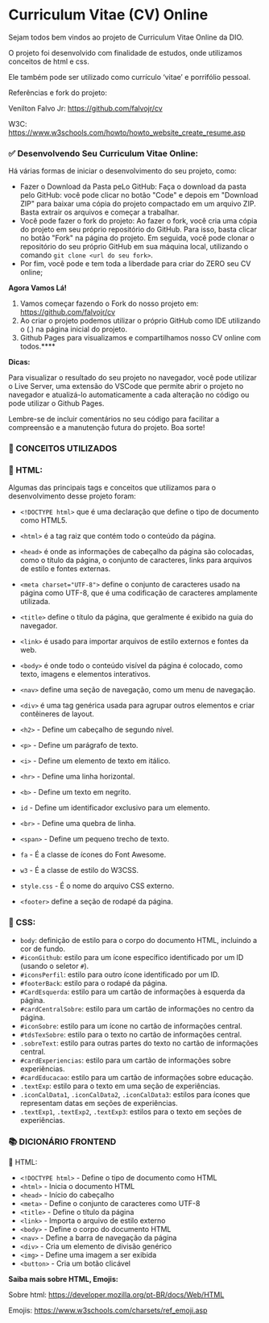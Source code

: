 # Curriculum Vitae (CV) Online

Sejam todos bem vindos ao projeto de Curriculum Vitae Online da DIO.

O projeto foi desenvolvido com finalidade de estudos, onde utilizamos conceitos de html e css.

Ele também pode ser utilizado como currículo ‘vitae’ e porrifólio pessoal.

Referências e fork do projeto: 

Venilton Falvo Jr: https://github.com/falvojr/cv

W3C: https://www.w3schools.com/howto/howto_website_create_resume.asp



### ✅ Desenvolvendo Seu Curriculum Vitae Online:

Há várias formas de iniciar o desenvolvimento do seu projeto, como:

- Fazer o Download da Pasta peLo GitHub: Faça o download da pasta pelo GitHub: você pode clicar no botão "Code" e depois em "Download ZIP"  para baixar uma cópia do projeto compactado em um arquivo ZIP. Basta  extrair os arquivos e começar a trabalhar.
- Você pode fazer o fork do projeto: Ao fazer o fork, você cria uma  cópia do projeto em seu próprio repositório do GitHub. Para isso, basta  clicar no botão "Fork" na página do projeto. Em seguida, você pode  clonar o repositório do seu próprio GitHub em sua máquina local,  utilizando o comando `git clone <url do seu fork>`.
- Por fim, você pode e tem toda a liberdade para criar do ZERO seu CV online;

**Agora Vamos Lá!**

1. Vamos começar fazendo o Fork do nosso projeto em: https://github.com/falvojr/cv
2. Ao criar o projeto podemos utilizar o próprio GitHub como IDE utilizando o (.) na página inicial do projeto.
3. Github Pages para visualizamos e compartilhamos nosso CV online com todos.****

**Dicas:**

Para visualizar o resultado do seu projeto no navegador, você pode  utilizar o Live Server, uma extensão do VSCode que permite abrir o  projeto no navegador e atualizá-lo automaticamente a cada alteração no  código ou pode utilizar o Github Pages.

Lembre-se de incluir comentários no seu código para facilitar a compreensão e a manutenção futura do projeto. Boa sorte!

### 

### 📑 CONCEITOS UTILIZADOS

### 🔴 HTML:

Algumas das principais tags e conceitos que utilizamos para o desenvolvimento desse projeto foram:

- `<!DOCTYPE html>` que é uma declaração que define o tipo de documento como HTML5.

- `<html>` é a tag raiz que contém todo o conteúdo da página.

- `<head>` é onde as informações de cabeçalho da  página são colocadas, como o título da página, o conjunto de caracteres, links para arquivos de estilo e fontes externas.

- `<meta charset="UTF-8">` define o conjunto de caracteres usado na página como UTF-8, que é uma codificação de caracteres amplamente utilizada.

- `<title>` define o título da página, que geralmente é exibido na guia do navegador.

- `<link>` é usado para importar arquivos de estilo externos e fontes da web.

- `<body>` é onde todo o conteúdo visível da página é colocado, como texto, imagens e elementos interativos.

- `<nav>` define uma seção de navegação, como um menu de navegação.

- `<div>` é uma tag genérica usada para agrupar outros elementos e criar contêineres de layout.

- `<h2>` - Define um cabeçalho de segundo nível.

- `<p>` - Define um parágrafo de texto.

- `<i>` - Define um elemento de texto em itálico.

- `<hr>` - Define uma linha horizontal.

- `<b>` - Define um texto em negrito.

- `id` - Define um identificador exclusivo para um elemento.

- `<br>` - Define uma quebra de linha.

- `<span>` - Define um pequeno trecho de texto.

- `fa` - É a classe de ícones do Font Awesome.

- `w3` - É a classe de estilo do W3CSS.

- `style.css` - É o nome do arquivo CSS externo.

- `<footer>` define a seção de rodapé da página.

  

### 🔴 CSS:

- `body`: definição de estilo para o corpo do documento HTML, incluindo a cor de fundo.
- `#iconGithub`: estilo para um ícone específico identificado por um ID (usando o seletor `#`).
- `#iconsPerfil`: estilo para outro ícone identificado por um ID.
- `#footerBack`: estilo para o rodapé da página.
- `#CardEsquerda`: estilo para um cartão de informações à esquerda da página.
- `#cardCentralSobre`: estilo para um cartão de informações no centro da página.
- `#iconSobre`: estilo para um ícone no cartão de informações central.
- `#tdsTexSobre`: estilo para o texto no cartão de informações central.
- `.sobreText`: estilo para outras partes do texto no cartão de informações central.
- `#cardExperiencias`: estilo para um cartão de informações sobre experiências.
- `#cardEducacao`: estilo para um cartão de informações sobre educação.
- `.textExp`: estilo para o texto em uma seção de experiências.
- `.iconCalData1`, `.iconCalData2`, `.iconCalData3`: estilos para ícones que representam datas em seções de experiências.
- `.textExp1`, `.textExp2`, `.textExp3`: estilos para o texto em seções de experiências.



### 📚 DICIONÁRIO FRONTEND

🔴 HTML:

- `<!DOCTYPE html>` - Define o tipo de documento como HTML
- `<html>` - Inicia o documento HTML
- `<head>` - Início do cabeçalho
- `<meta>` - Define o conjunto de caracteres como UTF-8
- `<title>` - Define o título da página
- `<link>` - Importa o arquivo de estilo externo
- `<body>` - Define o corpo do documento HTML
- `<nav>` - Define a barra de navegação da página
- `<div>` - Cria um elemento de divisão genérico
- `<img>` - Define uma imagem a ser exibida
- `<button>` - Cria um botão clicável



**Saiba mais sobre HTML, Emojis:**

Sobre html: https://developer.mozilla.org/pt-BR/docs/Web/HTML

Emojis: https://www.w3schools.com/charsets/ref_emoji.asp